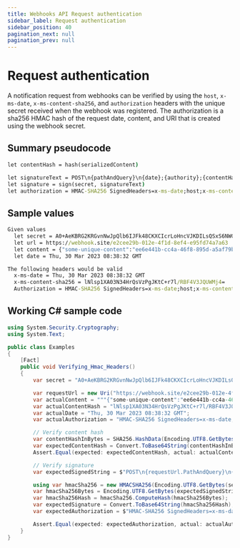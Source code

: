 ```yaml
---
title: Webhooks API Request authentication
sidebar_label: Request authentication
sidebar_position: 40
pagination_next: null
pagination_prev: null
---
```


# Request authentication

A notification request from webhooks can be verified by using the `host`, `x-ms-date`, `x-ms-content-sha256`, and `authorization` headers with the
unique secret received when the webhook was registered. The authorization is a
sha256 HMAC hash of the request date, content, and URI that is created using the
webhook secret.

## Summary pseudocode

```cmd
let contentHash = hash(serializedContent)

let signatureText = POST\n{pathAndQuery}\n{date};{authority};{contentHash}
let signature = sign(secret, signatureText)
let authorization = HMAC-SHA256 SignedHeaders=x-ms-date;host;x-ms-content-sha256&Signature={signature}
```

## Sample values

```cmd
Given values
  let secret = A0+AeKBRG2KRGvnNwJpQlb6IJFk48CKXCIcrLoHncVJKDILsQSxS6NWCccwWm6r6FhGKhiHTBsG2wo/xU6FY/A==
  let url = https://webhook.site/e2cee29b-012e-4f1d-8ef4-e95fd74a7a63
  let content = {"some-unique-content":"ee6e441b-cc4a-46f8-895d-a5af79bcc233/hello-world"}
  let date = Thu, 30 Mar 2023 08:38:32 GMT

The following headers would be valid
  x-ms-date = Thu, 30 Mar 2023 08:38:32 GMT
  x-ms-content-sha256 = lNlsp1XA03N34HrQsVzPgJKtC+r7l/RBF4V3JQUWMj4=
  Authorization = HMAC-SHA256 SignedHeaders=x-ms-date;host;x-ms-content-sha256&Signature=agAiSyogQbDHpeucoNwYz+yAr5nJ+v+zasdkSbqzv+U=
```

## Working C# sample code

```csharp
using System.Security.Cryptography;
using System.Text;

public class Examples
{
    [Fact]
    public void Verifying_Hmac_Headers()
    {
        var secret = "A0+AeKBRG2KRGvnNwJpQlb6IJFk48CKXCIcrLoHncVJKDILsQSxS6NWCccwWm6r6FhGKhiHTBsG2wo/xU6FY/A==";

        var requestUrl = new Uri("https://webhook.site/e2cee29b-012e-4f1d-8ef4-e95fd74a7a63");
        var actualContent = """{"some-unique-content":"ee6e441b-cc4a-46f8-895d-a5af79bcc233/hello-world"}""";
        var actualContentHash = "lNlsp1XA03N34HrQsVzPgJKtC+r7l/RBF4V3JQUWMj4=";
        var actualDate = "Thu, 30 Mar 2023 08:38:32 GMT";
        var actualAuthorization = "HMAC-SHA256 SignedHeaders=x-ms-date;host;x-ms-content-sha256&Signature=agAiSyogQbDHpeucoNwYz+yAr5nJ+v+zasdkSbqzv+U=";

        // Verify content hash
        var contentHashInBytes = SHA256.HashData(Encoding.UTF8.GetBytes(actualContent));
        var expectedContentHash = Convert.ToBase64String(contentHashInBytes);
        Assert.Equal(expected: expectedContentHash, actual: actualContentHash);

        // Verify signature
        var expectedSignedString = $"POST\n{requestUrl.PathAndQuery}\n{actualDate};{requestUrl.Authority};{actualContentHash}";

        using var hmacSha256 = new HMACSHA256(Encoding.UTF8.GetBytes(secret));
        var hmacSha256Bytes = Encoding.UTF8.GetBytes(expectedSignedString);
        var hmacSha256Hash = hmacSha256.ComputeHash(hmacSha256Bytes);
        var expectedSignature = Convert.ToBase64String(hmacSha256Hash);
        var expectedAuthorization = $"HMAC-SHA256 SignedHeaders=x-ms-date;host;x-ms-content-sha256&Signature={expectedSignature}";

        Assert.Equal(expected: expectedAuthorization, actual: actualAuthorization);
    }
}
```
